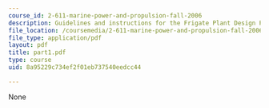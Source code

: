 ```yaml
---
course_id: 2-611-marine-power-and-propulsion-fall-2006
description: Guidelines and instructions for the Frigate Plant Design Project.
file_location: /coursemedia/2-611-marine-power-and-propulsion-fall-2006/8a95229c734ef2f01eb737540eedcc44_part1.pdf
file_type: application/pdf
layout: pdf
title: part1.pdf
type: course
uid: 8a95229c734ef2f01eb737540eedcc44

---
```

None
